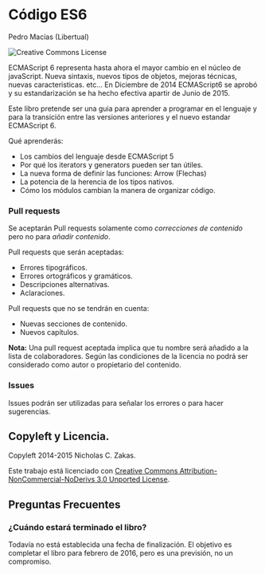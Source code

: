 # Código ES6

Pedro Macías (Libertual)

![Creative Commons License](http://i.creativecommons.org/l/by-nc-nd/3.0/88x31.png)

ECMAScript 6 representa hasta ahora el mayor cambio en el núcleo de javaScript. Nueva sintaxis, nuevos tipos de objetos, mejoras técnicas, nuevas caracteristicas. etc... En Diciembre de 2014 ECMAScript6 se aprobó y su estandarización se ha hecho efectiva apartir de Junio de 2015.

Este libro pretende ser una guia para aprender a programar en el lenguaje y para la transición entre las versiones anteriores y el nuevo estandar ECMAScript 6.

Qué aprenderás:

* Los cambios del lenguaje desde ECMAScript 5
* Por qué los iterators y generators pueden ser tan útiles.
* La nueva forma de definir las funciones: Arrow (Flechas)
* La potencia de la herencia de los tipos nativos.
* Cómo los módulos cambian la manera de organizar código.

### Pull requests

Se aceptarán Pull requests solamente como *correcciones de contenido* pero no para *añadir contenido*.

Pull requests que serán aceptadas:

* Errores tipográficos.
* Errores ortográficos y gramáticos.
* Descripciones alternativas.
* Aclaraciones.

Pull requests que no se tendrán en cuenta:

* Nuevas secciones de contenido.
* Nuevos capítulos.

**Nota:** Una pull request aceptada implica que tu nombre será añadido a la lista de colaboradores. Según las condiciones de la licencia no podrá ser considerado como autor o propietario del contenido.

### Issues

Issues podrán ser utilizadas para señalar los errores o para hacer sugerencias.


## Copyleft y Licencia.

Copyleft 2014-2015 Nicholas C. Zakas.

Este trabajo está licenciado con [Creative Commons Attribution-NonCommercial-NoDerivs 3.0 Unported License](http://creativecommons.org/licenses/by-nc-nd/3.0/).

## Preguntas Frecuentes

### ¿Cuándo estará terminado el libro?

Todavía no está establecida una fecha de finalización. El objetivo es completar el libro para febrero de 2016, pero es una previsión, no un compromiso.
